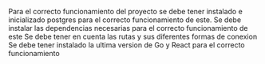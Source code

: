 Para el correcto funcionamiento del proyecto se debe tener instalado e inicializado postgres para el correcto funcionamiento de este.
Se debe instalar las dependencias necesarias para el correcto funcionamiento de este
Se debe tener en cuenta las rutas y sus diferentes formas de conexion
Se debe tener instalado la ultima version de Go y React para el correcto funcionamiento
